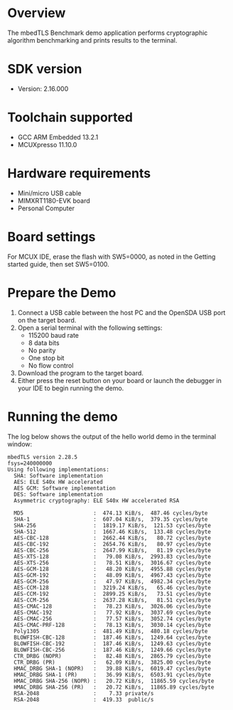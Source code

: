 Overview
========
The mbedTLS Benchmark demo application performs cryptographic algorithm benchmarking and prints results to the
terminal.


SDK version
===========
- Version: 2.16.000

Toolchain supported
===================
- GCC ARM Embedded  13.2.1
- MCUXpresso  11.10.0

Hardware requirements
=====================
- Mini/micro USB cable
- MIMXRT1180-EVK board
- Personal Computer

Board settings
==============
For MCUX IDE, erase the flash with SW5=0000, as noted in the Getting started guide, then set SW5=0100.

Prepare the Demo
================
1.  Connect a USB cable between the host PC and the OpenSDA USB port on the target board. 
2.  Open a serial terminal with the following settings:
    - 115200 baud rate
    - 8 data bits
    - No parity
    - One stop bit
    - No flow control
3.  Download the program to the target board.
4.  Either press the reset button on your board or launch the debugger in your IDE to begin running the demo.

Running the demo
================
The log below shows the output of the hello world demo in the terminal window:
~~~~~~~~~~~~~~~~~~~~~~~~~~~~~~~~~~~
mbedTLS version 2.28.5
fsys=240000000
Using following implementations:
  SHA: Software implementation
  AES: ELE S40x HW accelerated
  AES GCM: Software implementation
  DES: Software implementation
  Asymmetric cryptography: ELE S40x HW accelerated RSA

  MD5                      :  474.13 KiB/s,  487.46 cycles/byte
  SHA-1                    :  607.04 KiB/s,  379.35 cycles/byte
  SHA-256                  :  1819.17 KiB/s,  121.53 cycles/byte
  SHA-512                  :  1667.46 KiB/s,  133.48 cycles/byte
  AES-CBC-128              :  2662.44 KiB/s,   80.72 cycles/byte
  AES-CBC-192              :  2654.76 KiB/s,   80.97 cycles/byte
  AES-CBC-256              :  2647.99 KiB/s,   81.19 cycles/byte
  AES-XTS-128              :   79.08 KiB/s,  2993.83 cycles/byte
  AES-XTS-256              :   78.51 KiB/s,  3016.67 cycles/byte
  AES-GCM-128              :   48.20 KiB/s,  4955.88 cycles/byte
  AES-GCM-192              :   48.09 KiB/s,  4967.43 cycles/byte
  AES-GCM-256              :   47.97 KiB/s,  4982.34 cycles/byte
  AES-CCM-128              :  3219.24 KiB/s,   65.46 cycles/byte
  AES-CCM-192              :  2899.25 KiB/s,   73.51 cycles/byte
  AES-CCM-256              :  2637.28 KiB/s,   81.51 cycles/byte
  AES-CMAC-128             :   78.23 KiB/s,  3026.06 cycles/byte
  AES-CMAC-192             :   77.92 KiB/s,  3037.69 cycles/byte
  AES-CMAC-256             :   77.57 KiB/s,  3052.74 cycles/byte
  AES-CMAC-PRF-128         :   78.13 KiB/s,  3030.14 cycles/byte
  Poly1305                 :  481.49 KiB/s,  480.18 cycles/byte
  BLOWFISH-CBC-128         :  187.46 KiB/s,  1249.64 cycles/byte
  BLOWFISH-CBC-192         :  187.46 KiB/s,  1249.63 cycles/byte
  BLOWFISH-CBC-256         :  187.46 KiB/s,  1249.66 cycles/byte
  CTR_DRBG (NOPR)          :   82.48 KiB/s,  2865.79 cycles/byte
  CTR_DRBG (PR)            :   62.09 KiB/s,  3825.00 cycles/byte
  HMAC_DRBG SHA-1 (NOPR)   :   39.88 KiB/s,  6019.47 cycles/byte
  HMAC_DRBG SHA-1 (PR)     :   36.99 KiB/s,  6503.91 cycles/byte
  HMAC_DRBG SHA-256 (NOPR) :   20.72 KiB/s,  11865.59 cycles/byte
  HMAC_DRBG SHA-256 (PR)   :   20.72 KiB/s,  11865.89 cycles/byte
  RSA-2048                 :    7.33 private/s
  RSA-2048                 :  419.33  public/s
~~~~~~~~~~~~~~~~~~~~~~~~~~~~~~~~~~~
